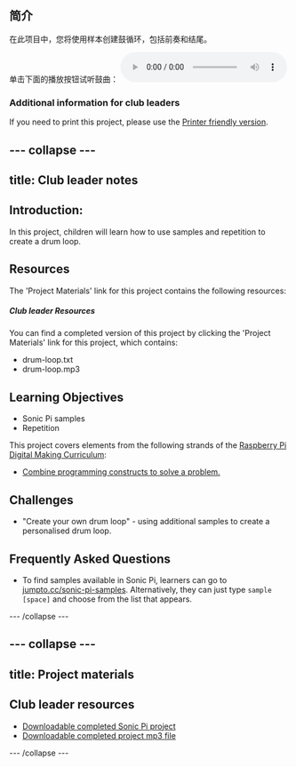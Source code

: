 ## 简介

在此项目中，您将使用样本创建鼓循环，包括前奏和结尾。

<div id="audio-preview" class="pdf-hidden">
  单击下面的播放按钮试听鼓曲： <audio controls preload> <source src="resources/drum-loop.mp3" type="audio/mpeg"> 您的浏览器不支持<code>音频</code>元素。 </audio>
</div>

### Additional information for club leaders

If you need to print this project, please use the [Printer friendly version](https://projects.raspberrypi.org/en/projects/drum-loop/print).

## \--- collapse \---

## title: Club leader notes

## Introduction:

In this project, children will learn how to use samples and repetition to create a drum loop.

## Resources

The 'Project Materials' link for this project contains the following resources:

##### Club leader Resources

You can find a completed version of this project by clicking the 'Project Materials' link for this project, which contains:

* drum-loop.txt
* drum-loop.mp3

## Learning Objectives

* Sonic Pi samples
* Repetition

This project covers elements from the following strands of the [Raspberry Pi Digital Making Curriculum](http://rpf.io/curriculum):

* [Combine programming constructs to solve a problem.](https://www.raspberrypi.org/curriculum/programming/builder)

## Challenges

* "Create your own drum loop" - using additional samples to create a personalised drum loop.

## Frequently Asked Questions

* To find samples available in Sonic Pi, learners can go to [jumpto.cc/sonic-pi-samples](http://jumpto.cc/sonic-pi-samples). Alternatively, they can just type `sample [space]` and choose from the list that appears.

\--- /collapse \---

## \--- collapse \---

## title: Project materials

## Club leader resources

* [Downloadable completed Sonic Pi project](resources/drum-loop.txt)
* [Downloadable completed project mp3 file](resources/drum-loop.mp3)

\--- /collapse \---